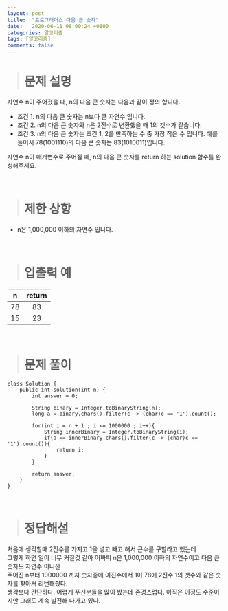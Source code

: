 ```yaml
---
layout: post
title:  "프로그래머스 다음 큰 숫자"
date:   2020-06-11 08:00:24 +0800
categories: 알고리즘
tags: [알고리즘]
comments: false
---
```


># 문제 설명

자연수 n이 주어졌을 때, n의 다음 큰 숫자는 다음과 같이 정의 합니다.

- 조건 1. n의 다음 큰 숫자는 n보다 큰 자연수 입니다.
- 조건 2. n의 다음 큰 숫자와 n은 2진수로 변환했을 때 1의 갯수가 같습니다.
- 조건 3. n의 다음 큰 숫자는 조건 1, 2를 만족하는 수 중 가장 작은 수 입니다.
예를 들어서 78(1001110)의 다음 큰 숫자는 83(1010011)입니다.

자연수 n이 매개변수로 주어질 때, n의 다음 큰 숫자를 return 하는 solution 함수를 완성해주세요.

<br />

># 제한 상항

- n은 1,000,000 이하의 자연수 입니다.

<br />

># 입출력 예

| n | return |
|:---:|:---:|
| 78 | 83 |
| 15 | 23 |

<br />

># 문제 풀이

```
class Solution {
    public int solution(int n) {
        int answer = 0;
        
        String binary = Integer.toBinaryString(n);
        long a = binary.chars().filter(c -> (char)c == '1').count();

        for(int i = n + 1 ; i <= 1000000 ; i++){
            String innerBinary = Integer.toBinaryString(i);
            if(a == innerBinary.chars().filter(c -> (char)c == '1').count()){
                return i;
            }
        }

        return answer;
    }
}

```


<br />

># 정답해설

처음에 생각할때 2진수를 가지고 1을 넣고 빼고 해서 큰수를 구할라고 했는데  
그렇게 하면 일이 너무 커질것 같아 어짜피 n은 1,000,000 이하의 자연수이고 다음 큰 숫자도 자연수 이니깐  
주어진 n부터 1000000 까지 숫자중에 이진수에서 1이 78에 2진수 1의 갯수와 같은 숫자를 찾아서 리턴해줬다.  
생각보다 간단하다. 어렵게 푸신분들을 많이 봤는데 존경스럽다. 아직은 이정도 수준이지만 그래도 계속 발전해 나가고 있다.



